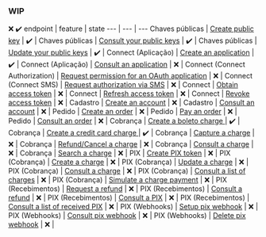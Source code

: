 ### WIP

:x: :heavy_check_mark:
endpoint | feature | state
--- | --- | ---
Chaves públicas | [Create public key](https://dev.pagseguro.uol.com.br/reference/post-public-keys) | :heavy_check_mark: |
Chaves públicas | [Consult your public keys](https://dev.pagseguro.uol.com.br/reference/get-public-keys) | :heavy_check_mark: | 
Chaves públicas | [Update your public keys](https://dev.pagseguro.uol.com.br/reference/put-public-keys) | :heavy_check_mark: | 
Connect (Aplicação) | [Create an application](https://dev.pagseguro.uol.com.br/reference/connect-create-client) | :heavy_check_mark: | 
Connect (Aplicação) | [Consult an application](https://dev.pagseguro.uol.com.br/reference/connect-get-client) | :x: | 
Connect (Connect Authorization) | [Request permission for an OAuth application](https://dev.pagseguro.uol.com.br/reference/connect-authorization-flow) | :x: | 
Connect (Connect SMS) | [Request authorization via SMS](https://dev.pagseguro.uol.com.br/reference/connect-sms-flow) | :x: | 
Connect | [Obtain access token](https://dev.pagseguro.uol.com.br/reference/connect-get-access-token) | :x: | 
Connect | [Refresh access token](https://dev.pagseguro.uol.com.br/reference/connect-refresh) | :x: | 
Connect | [Revoke access token](https://dev.pagseguro.uol.com.br/reference/connect-revoke) | :x: | 
Cadastro | [Create an account](https://dev.pagseguro.uol.com.br/reference/create-account) | :x: | 
Cadastro | [Consult an account](https://dev.pagseguro.uol.com.br/reference/get-account) | :x: | 
Pedido | [Create an order](https://dev.pagseguro.uol.com.br/reference/create-order) | :x: | 
Pedido | [Pay an order](https://dev.pagseguro.uol.com.br/reference/order-pay) | :x: | 
Pedido | [Consult an order](https://dev.pagseguro.uol.com.br/reference/get-order) | :x: | 
Cobrança | [Create a boleto charge ](https://dev.pagseguro.uol.com.br/reference/charge-boleto) | :heavy_check_mark: | 
Cobrança | [Create a credit card charge ](https://dev.pagseguro.uol.com.br/reference/charge-credit) | :heavy_check_mark: |
Cobrança | [Capture a charge](https://dev.pagseguro.uol.com.br/reference/charge-capture) | :x: | 
Cobrança | [Refund/Cancel a charge](https://dev.pagseguro.uol.com.br/reference/charge-refund) | :x: | 
Cobrança | [Consult a charge](https://dev.pagseguro.uol.com.br/reference/get-charge) | :x: | 
Cobrança | [Search a charge](https://dev.pagseguro.uol.com.br/reference/charge-get-by-reference) | :x: | 
PIX | [Create PIX token](https://dev.pagseguro.uol.com.br/reference/pix-oauth) | :x: | 
PIX (Cobrança) | [Create a charge](https://dev.pagseguro.uol.com.br/reference/pix-create-charge) | :x: | 
PIX (Cobrança) | [Update a charge](https://dev.pagseguro.uol.com.br/reference/pix-update-charge) | :x: | 
PIX (Cobrança) | [Consult a charge](https://dev.pagseguro.uol.com.br/reference/pix-get-charge) | :x: | 
PIX (Cobrança) | [Consult a list of charges](https://dev.pagseguro.uol.com.br/reference/pix-get-list-charge) | :x: | 
PIX (Cobrança) | [Simulate a charge payment](https://dev.pagseguro.uol.com.br/reference/pix-charge-pay-sandbox) | :x: | 
PIX (Recebimentos) | [Request a refund](https://dev.pagseguro.uol.com.br/reference/pix-refund-charge) | :x: | 
PIX (Recebimentos) | [Consult a refund](https://dev.pagseguro.uol.com.br/reference/pix-get-refund-charge) | :x: | 
PIX (Recebimentos) | [Consult a PIX](https://dev.pagseguro.uol.com.br/reference/pix-get-payments) | :x: | 
PIX (Recebimentos) | [Consult a list of received PIX](https://dev.pagseguro.uol.com.br/reference/pix-get-list-payments) | :x: | 
PIX (Webhooks) | [Setup pix webhook](https://dev.pagseguro.uol.com.br/reference/pix-config-webhook) | :x: | 
PIX (Webhooks) | [Consult pix webhook](https://dev.pagseguro.uol.com.br/reference/pix-get-webhook) | :x: | 
PIX (Webhooks) | [Delete pix webhook](https://dev.pagseguro.uol.com.br/reference/pix-delete-webhook) | :x: | 
